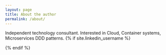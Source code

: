 ```yaml
---
layout: page
title: About the author
permalink: /about/
---
```


Independent technology consultant. Interested in Cloud, Container systems, Microservices DDD patterns.
{% if site.linkedin_username %}

{% endif %}
